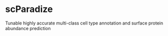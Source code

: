 # scParadize
Tunable highly accurate multi-class cell type annotation and surface protein abundance prediction
